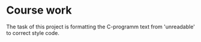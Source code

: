 # Course work
The task of this project is formatting the C-programm text from 'unreadable' to correct style code.
